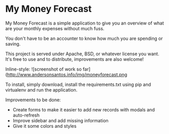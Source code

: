 My Money Forecast
=================

My Money Forecast is a simple application to give you an overview of what are your monthly expenses without much fuss. 

You don't have to be an accounter to know how much you are spending or saving.

This project is served under Apache, BSD, or whatever license you want. It's free to use and to distribute, improvements are also welcome!

Inline-style: 
![screenshot of work so far](http://www.andersonsantos.info/img/moneyforecast.png


To install, simply download, install the requirements.txt using pip and virtualenv and run the application.


Improvements to be done:

- Create forms to make it easier to add new records with modals and auto-refresh
- Improve sidebar and add missing information
- Give it some colors and styles